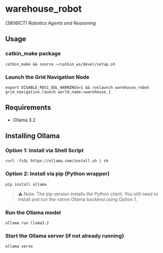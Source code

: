 # warehouse_robot  
*(3806ICT) Robotics Agents and Reasoning*

## Usage

### catkin_make package
```
catkin_make && source ~/catkin_ws/devel/setup.sh
```

### Launch the Grid Navigation Node
```
export DISABLE_ROS1_EOL_WARNINGS=1 && roslaunch warehouse_robot grid_navigation.launch world_name:=warehouse_1
```

## Requirements

- Ollama 3.2

## Installing Ollama

### Option 1: Install via Shell Script
```
curl -fsSL https://ollama.com/install.sh | sh
```

### Option 2: Install via pip (Python wrapper)
```
pip install ollama
```

> ⚠️ Note: The pip version installs the Python client. You still need to install and run the native Ollama backend using Option 1.

### Run the Ollama model
```
ollama run llama3.2
```

### Start the Ollama server (if not already running)
```
ollama serve
```

